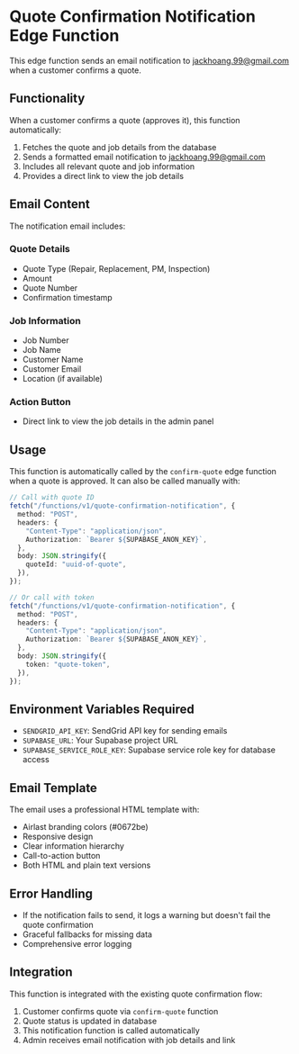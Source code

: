 # Quote Confirmation Notification Edge Function

This edge function sends an email notification to jackhoang.99@gmail.com when a customer confirms a quote.

## Functionality

When a customer confirms a quote (approves it), this function automatically:

1. Fetches the quote and job details from the database
2. Sends a formatted email notification to jackhoang.99@gmail.com
3. Includes all relevant quote and job information
4. Provides a direct link to view the job details

## Email Content

The notification email includes:

### Quote Details

- Quote Type (Repair, Replacement, PM, Inspection)
- Amount
- Quote Number
- Confirmation timestamp

### Job Information

- Job Number
- Job Name
- Customer Name
- Customer Email
- Location (if available)

### Action Button

- Direct link to view the job details in the admin panel

## Usage

This function is automatically called by the `confirm-quote` edge function when a quote is approved. It can also be called manually with:

```typescript
// Call with quote ID
fetch("/functions/v1/quote-confirmation-notification", {
  method: "POST",
  headers: {
    "Content-Type": "application/json",
    Authorization: `Bearer ${SUPABASE_ANON_KEY}`,
  },
  body: JSON.stringify({
    quoteId: "uuid-of-quote",
  }),
});

// Or call with token
fetch("/functions/v1/quote-confirmation-notification", {
  method: "POST",
  headers: {
    "Content-Type": "application/json",
    Authorization: `Bearer ${SUPABASE_ANON_KEY}`,
  },
  body: JSON.stringify({
    token: "quote-token",
  }),
});
```

## Environment Variables Required

- `SENDGRID_API_KEY`: SendGrid API key for sending emails
- `SUPABASE_URL`: Your Supabase project URL
- `SUPABASE_SERVICE_ROLE_KEY`: Supabase service role key for database access

## Email Template

The email uses a professional HTML template with:

- Airlast branding colors (#0672be)
- Responsive design
- Clear information hierarchy
- Call-to-action button
- Both HTML and plain text versions

## Error Handling

- If the notification fails to send, it logs a warning but doesn't fail the quote confirmation
- Graceful fallbacks for missing data
- Comprehensive error logging

## Integration

This function is integrated with the existing quote confirmation flow:

1. Customer confirms quote via `confirm-quote` function
2. Quote status is updated in database
3. This notification function is called automatically
4. Admin receives email notification with job details and link
